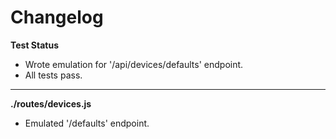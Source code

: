 # Changelog

**Test Status**
* Wrote emulation for '/api/devices/defaults' endpoint.
* All tests pass.

---

**./routes/devices.js**
* Emulated '/defaults' endpoint.
